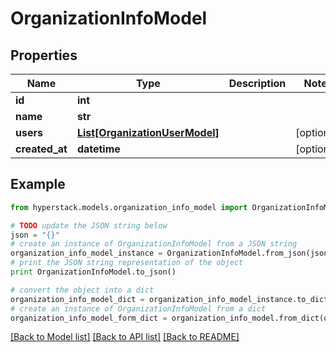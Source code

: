 # OrganizationInfoModel


## Properties

Name | Type | Description | Notes
------------ | ------------- | ------------- | -------------
**id** | **int** |  | 
**name** | **str** |  | 
**users** | [**List[OrganizationUserModel]**](OrganizationUserModel.md) |  | [optional] 
**created_at** | **datetime** |  | [optional] 

## Example

```python
from hyperstack.models.organization_info_model import OrganizationInfoModel

# TODO update the JSON string below
json = "{}"
# create an instance of OrganizationInfoModel from a JSON string
organization_info_model_instance = OrganizationInfoModel.from_json(json)
# print the JSON string representation of the object
print OrganizationInfoModel.to_json()

# convert the object into a dict
organization_info_model_dict = organization_info_model_instance.to_dict()
# create an instance of OrganizationInfoModel from a dict
organization_info_model_form_dict = organization_info_model.from_dict(organization_info_model_dict)
```
[[Back to Model list]](../README.md#documentation-for-models) [[Back to API list]](../README.md#documentation-for-api-endpoints) [[Back to README]](../README.md)


